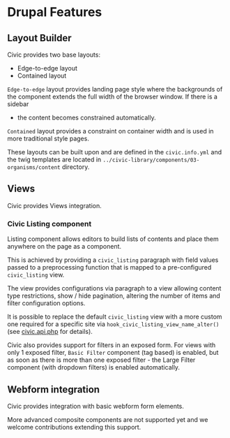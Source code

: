 # Drupal Features

## Layout Builder

Civic provides two base layouts:
- Edge-to-edge layout
- Contained layout

`Edge-to-edge` layout provides landing page style where the backgrounds of the
component extends the full width of the browser window. If there is a sidebar
- the content becomes constrained automatically.

`Contained` layout provides a constraint on container width and is used in more
traditional style pages.

These layouts can be built upon and are defined in the `civic.info.yml` and the
twig templates are located in `../civic-library/components/03-organisms/content`
directory.

## Views

Civic provides Views integration.

### Civic Listing component

Listing component allows editors to build lists of contents and place them
anywhere on the page as a component.

This is achieved by providing a `civic_listing` paragraph with field values
passed to a preprocessing function that is mapped to a pre-configured
`civic_listing` view.

The view provides configurations via paragraph to a view allowing content type
restrictions, show / hide pagination, altering the number of items and filter
configuration options.

It is possible to replace the default `civic_listing` view with a more custom
one required for a specific site via `hook_civic_listing_view_name_alter()` (see
[civic.api.php](../civic.api.php) for details).

Civic also provides support for filters in an exposed form. For views with only
1 exposed filter, `Basic Filter` component (tag based) is enabled,
but as soon as there is more than one exposed filter - the Large Filter
component (with dropdown filters) is enabled automatically.

## Webform integration

Civic provides integration with basic webform form elements.

More advanced composite components are not supported yet and we welcome
contributions extending this support.
